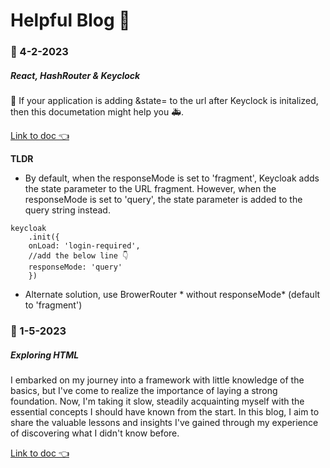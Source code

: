 # Helpful Blog 📯

### 🚥 4-2-2023

##### React, HashRouter & Keyclock
🦨 If your application is adding &state= to the url after Keyclock is initalized, then this documetation might help you 🚑.

[Link to doc 👈](https://github.com/suvel/2023_blog/blob/main/react_hashrouter_keyclock.md#react-hashrouter--keyclock "Link to doc")

**TLDR**
*  By default, when the responseMode is set to 'fragment', Keycloak adds the state parameter to the URL fragment. However, when the responseMode is set to 'query', the state parameter is added to the query string instead.
```
keycloak
    .init({ 
	onLoad: 'login-required',
	//add the below line 👇
	responseMode: 'query' 
	})
```
* Alternate solution, use BrowerRouter * without responseMode* (default to 'fragment')

### 🚥 1-5-2023

##### Exploring HTML 
I embarked on my journey into a framework with little knowledge of the basics, but I've come to realize the importance of laying a strong foundation. Now, I'm taking it slow, steadily acquainting myself with the essential concepts I should have known from the start. In this blog, I aim to share the valuable lessons and insights I've gained through my experience of discovering what I didn't know before.


[Link to doc 👈](https://github.com/suvel/2023_blog/blob/main/exploring_HTML.md)
